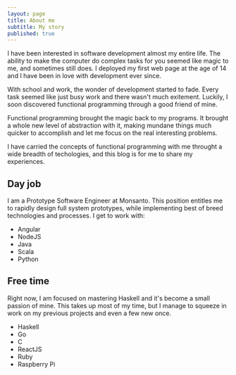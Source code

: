 ```yaml
---
layout: page
title: About me
subtitle: My story
published: true
---
```



I have been interested in software development almost my entire life. The ability to make the computer do complex tasks for you seemed like magic to me, and sometimes still does. I deployed my first web page at the age of 14 and I have been in love with development ever since.

With school and work, the wonder of development started to fade. Every task seemed like just busy work and there wasn't much exitement. Luckily, I soon discovered functional programming through a good friend of mine.

Functional programming brought the magic back to my programs. It brought a whole new level of abstraction with it, making mundane things much quicker to accomplish and let me focus on the real interesting problems.

I have carried the concepts of functional programming with me throught a wide breadth of techologies, and this blog is for me to share my experiences.

## Day job ##
I am a Prototype Software Engineer at Monsanto. This position entitles me to rapidly design full system prototypes, while implementing best of breed technologies and processes. I get to work with:

* Angular
* NodeJS
* Java
* Scala
* Python

## Free time ##
Right now, I am focused on mastering Haskell and it's become a small passion of mine. This takes up most of my time, but I manage to squeeze in work on my previous projects and even a few new once.

* Haskell
* Go
* C
* ReactJS
* Ruby
* Raspberry Pi
